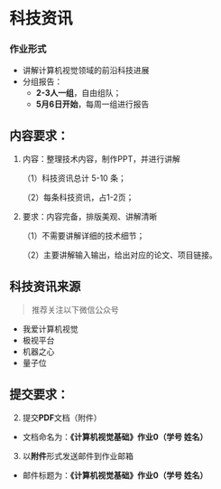 # 科技资讯

### 作业形式

- 讲解计算机视觉领域的前沿科技进展
- 分组报告：
  - **2-3人一组**，自由组队；
  - **5月6日开始**，每周一组进行报告

## 内容要求：

1. 内容：整理技术内容，制作PPT，并进行讲解

   （1）科技资讯总计 5-10 条；

   （2）每条科技资讯，占1-2页；

2. 要求：内容完备，排版美观、讲解清晰

   （1）不需要讲解详细的技术细节；

   （2）主要讲解输入输出，给出对应的论文、项目链接。

## 科技资讯来源

> 推荐关注以下微信公众号

- 我爱计算机视觉
- 极视平台
- 机器之心
- 量子位



## 提交要求：

2)  提交**PDF**文档（附件）

- 文档命名为：**《计算机视觉基础》作业0（学号 姓名）**

3)  以**附件**形式发送邮件到作业邮箱

- 邮件标题为：**《计算机视觉基础》作业0（学号 姓名）**